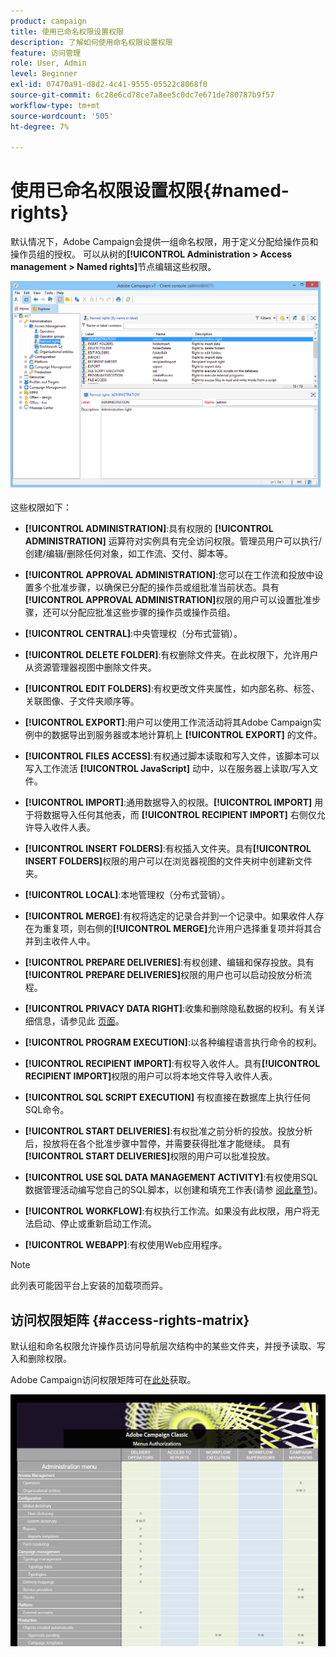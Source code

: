 ```yaml
---
product: campaign
title: 使用已命名权限设置权限
description: 了解如何使用命名权限设置权限
feature: 访问管理
role: User, Admin
level: Beginner
exl-id: 07470a91-d8d2-4c41-9555-05522c8068f0
source-git-commit: 6c28e6cd78ce7a8ee5c0dc7e671de780787b9f57
workflow-type: tm+mt
source-wordcount: '505'
ht-degree: 7%

---
```


# 使用已命名权限设置权限{#named-rights}

默认情况下，Adobe Campaign会提供一组命名权限，用于定义分配给操作员和操作员组的授权。 可以从树的&#x200B;**[!UICONTROL Administration > Access management > Named rights]**&#x200B;节点编辑这些权限。

![](assets/s_ncs_admin_named_rights.png)

这些权限如下：

* **[!UICONTROL ADMINISTRATION]**:具有权限的 **[!UICONTROL ADMINISTRATION]** 运算符对实例具有完全访问权限。管理员用户可以执行/创建/编辑/删除任何对象，如工作流、交付、脚本等。

* **[!UICONTROL APPROVAL ADMINISTRATION]**:您可以在工作流和投放中设置多个批准步骤，以确保已分配的操作员或组批准当前状态。具有&#x200B;**[!UICONTROL APPROVAL ADMINISTRATION]**&#x200B;权限的用户可以设置批准步骤，还可以分配应批准这些步骤的操作员或操作员组。

* **[!UICONTROL CENTRAL]**:中央管理权（分布式营销）。

* **[!UICONTROL DELETE FOLDER]**:有权删除文件夹。在此权限下，允许用户从资源管理器视图中删除文件夹。

* **[!UICONTROL EDIT FOLDERS]**:有权更改文件夹属性，如内部名称、标签、关联图像、子文件夹顺序等。

* **[!UICONTROL EXPORT]**:用户可以使用工作流活动将其Adobe Campaign实例中的数据导出到服务器或本地计算机上 **[!UICONTROL EXPORT]** 的文件。

* **[!UICONTROL FILES ACCESS]**:有权通过脚本读取和写入文件，该脚本可以写入工作流活 **[!UICONTROL JavaScript]** 动中，以在服务器上读取/写入文件。

* **[!UICONTROL IMPORT]**:通用数据导入的权限。**[!UICONTROL IMPORT]** 用于将数据导入任何其他表，而 **[!UICONTROL RECIPIENT IMPORT]** 右侧仅允许导入收件人表。

* **[!UICONTROL INSERT FOLDERS]**:有权插入文件夹。具有&#x200B;**[!UICONTROL INSERT FOLDERS]**&#x200B;权限的用户可以在浏览器视图的文件夹树中创建新文件夹。

* **[!UICONTROL LOCAL]**:本地管理权（分布式营销）。

* **[!UICONTROL MERGE]**:有权将选定的记录合并到一个记录中。如果收件人存在为重复项，则右侧的&#x200B;**[!UICONTROL MERGE]**&#x200B;允许用户选择重复项并将其合并到主收件人中。

* **[!UICONTROL PREPARE DELIVERIES]**:有权创建、编辑和保存投放。具有&#x200B;**[!UICONTROL PREPARE DELIVERIES]**&#x200B;权限的用户也可以启动投放分析流程。

* **[!UICONTROL PRIVACY DATA RIGHT]**:收集和删除隐私数据的权利。有关详细信息，请参见此 [ 页面](https://helpx.adobe.com/cn/campaign/kb/acc-privacy.html)。

* **[!UICONTROL PROGRAM EXECUTION]**:以各种编程语言执行命令的权利。

* **[!UICONTROL RECIPIENT IMPORT]**:有权导入收件人。具有&#x200B;**[!UICONTROL RECIPIENT IMPORT]**&#x200B;权限的用户可以将本地文件导入收件人表。

* **[!UICONTROL SQL SCRIPT EXECUTION]** 有权直接在数据库上执行任何SQL命令。

* **[!UICONTROL START DELIVERIES]**:有权批准之前分析的投放。投放分析后，投放将在各个批准步骤中暂停，并需要获得批准才能继续。 具有&#x200B;**[!UICONTROL START DELIVERIES]**&#x200B;权限的用户可以批准投放。

* **[!UICONTROL USE SQL DATA MANAGEMENT ACTIVITY]**:有权使用SQL数据管理活动编写您自己的SQL脚本，以创建和填充工作表(请参 [阅此章节](../../workflow/using/sql-data-management.md))。

* **[!UICONTROL WORKFLOW]**:有权执行工作流。如果没有此权限，用户将无法启动、停止或重新启动工作流。

* **[!UICONTROL WEBAPP]**:有权使用Web应用程序。

>[!NOTE]
>
>此列表可能因平台上安装的加载项而异。

## 访问权限矩阵 {#access-rights-matrix}

默认组和命名权限允许操作员访问导航层次结构中的某些文件夹，并授予读取、写入和删除权限。

Adobe Campaign访问权限矩阵可在[此处](/help/platform/using/assets/access-rights-matrix.pdf)获取。

[![图像](assets/do-not-localize/user_management.png)](https://experienceleague.adobe.com/docs/campaign-classic/assets/access-rights-matrix.pdf?lang=en)
